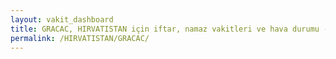 ```yaml
---
layout: vakit_dashboard
title: GRACAC, HIRVATISTAN için iftar, namaz vakitleri ve hava durumu - ilçe/eyalet seç
permalink: /HIRVATISTAN/GRACAC/
---
```


<script type="text/javascript">
  var GLOBAL_COUNTRY = 'HIRVATISTAN';
  var GLOBAL_CITY = 'GRACAC';
  var GLOBAL_STATE = '';
  var lat = 72;
  var lon = 21;
</script>
